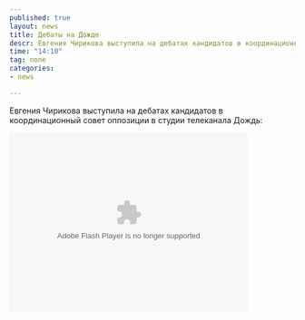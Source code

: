 ```yaml
---
published: true
layout: news
title: Дебаты на Дожде
descr: Евгения Чирикова выступила на дебатах кандидатов в координационный совет оппозиции
time: "14:10"
tag: none
categories:
- news

---
```


Евгения Чирикова выступила на дебатах кандидатов в координационный совет оппозиции в студии телеканала Дождь:

<object id="v1892608" classid="clsid:d27cdb6e-ae6d-11cf-96b8-444553540000"  width="420" height="315" align="middle"><param name="allowFullScreen" value="true"></param><param name="allowscriptaccess" value="always"></param><param name="movie" value="http://pub.tvigle.ru/swf/tvigle_single_v2.swf?ch=1349607744178"></param><param name="FlashVars" value="srv=pub.tvigle.ru&prt=c330f15b00e2d7499a04688ae5657e5d&id=1892608&type=&dopparam=&modes=1&vote=0&frame=1&NSAD=1" /><embed src="http://pub.tvigle.ru/swf/tvigle_single_v2.swf?ch=1349607744178" flashvars="srv=pub.tvigle.ru&prt=c330f15b00e2d7499a04688ae5657e5d&id=1892608&type=&dopparam=&modes=1&vote=0&frame=1&NSAD=1" width="420" height="315"  allowfullscreen="true" allowscriptaccess="always" type="application/x-shockwave-flash" pluginspage="http://www.macromedia.com/go/getflashplayer" /></object>